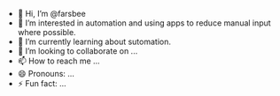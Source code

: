 - 👋 Hi, I’m @farsbee
- 👀 I’m interested in automation and using apps to reduce manual input where possible.
- 🌱 I’m currently learning about sutomation.
- 💞️ I’m looking to collaborate on ...
- 📫 How to reach me ...
- 😄 Pronouns: ...
- ⚡ Fun fact: ...

<!---
farsbee/farsbee is a ✨ special ✨ repository because its `README.md` (this file) appears on your GitHub profile.
You can click the Preview link to take a look at your changes.
--->
